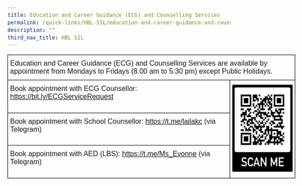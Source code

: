 ```yaml
---
title: Education and Career Guidance (ECG) and Counselling Services
permalink: /quick-links/HBL-SIL/education-and-career-guidance-and-counselling-services/
description: ""
third_nav_title: HBL SIL
---
```

<style type="text/css">
.tg  {border-collapse:collapse;border-spacing:0;margin:0px auto;}
.tg td{border-color:black;border-style:solid;border-width:1px;font-family:Arial, sans-serif;font-size:14px;
  overflow:hidden;padding:10px 5px;word-break:normal;}
.tg th{border-color:black;border-style:solid;border-width:1px;font-family:Arial, sans-serif;font-size:14px;
  font-weight:normal;overflow:hidden;padding:10px 5px;word-break:normal;}
.tg .tg-x5q1{font-size:16px;text-align:left;vertical-align:top}
.tg .tg-gqad{font-size:16px;text-align:center;vertical-align:middle}
</style>
<table class="tg" style="undefined;table-layout: fixed; width: 649px">
<colgroup>
<col style="width: 502px">
<col style="width: 147px">
</colgroup>
<tbody>
  <tr>
    <td class="tg-x5q1" colspan="2">Education and Career Guidance (ECG) and Counselling Services are available by appointment from Mondays to Fridays (8.00 am to 5:30 pm) except Public Holidays.</td>
  </tr>
  <tr>
    <td class="tg-x5q1">Book appointment with ECG Counsellor: <a href="https://bit.ly/ECGServiceRequest">https://bit.ly/ECGServiceRequest</a></td>
    <td class="tg-gqad" rowspan="3"><img src="/images/ECG%20Booking.png" 
     style="width:100%"></td>
  </tr>
  <tr>
    <td class="tg-x5q1">Book appointment with School Counsellor: <a href="https://t.me/lailakc">https://t.me/lailakc</a> (via Telegram)</td>
  </tr>
  <tr>
    <td class="tg-x5q1">Book appointment with AED (LBS): <a href="https://t.me/Ms_Evonne">https://t.me/Ms_Evonne</a> (via Telegram)</td>
  </tr>
</tbody>
</table>